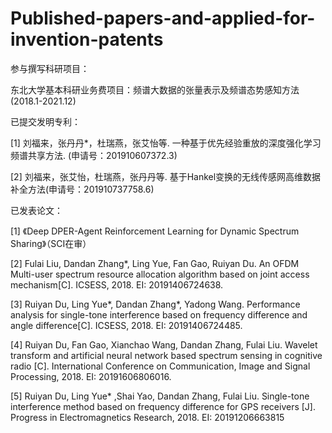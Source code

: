 # Published-papers-and-applied-for-invention-patents
参与撰写科研项目： 

东北大学基本科研业务费项目：频谱大数据的张量表示及频谱态势感知方法(2018.1-2021.12)

已提交发明专利：

[1] 刘福来，张丹丹*，杜瑞燕，张艾怡等. 一种基于优先经验重放的深度强化学习频谱共享方法. (申请号：201910607372.3)

[2]  刘福来，张艾怡，杜瑞燕，张丹丹等. 基于Hankel变换的无线传感网高维数据补全方法(申请号：201910737758.6)

已发表论文：

[1]  《Deep DPER-Agent Reinforcement Learning for Dynamic Spectrum Sharing》（SCI在审）

[2]  Fulai Liu, Dandan Zhang*, Ling Yue, Fan Gao, Ruiyan Du. An OFDM Multi-user spectrum resource allocation algorithm based on joint access mechanism[C]. ICSESS, 2018. EI: 20191406724638.

[3]  Ruiyan Du, Ling Yue*, Dandan Zhang*, Yadong Wang. Performance analysis for single-tone interference based on frequency difference and angle difference[C]. ICSESS, 2018. EI: 20191406724485.

[4]  Ruiyan Du, Fan Gao, Xianchao Wang, Dandan Zhang, Fulai Liu. Wavelet transform and artificial neural network based spectrum sensing in cognitive radio [C]. International Conference on Communication, Image and Signal Processing, 2018. EI: 20191606806016.

[5]   Ruiyan Du, Ling Yue* ,Shai Yao, Dandan Zhang, Fulai Liu. Single-tone interference method based on frequency difference for GPS receivers [J]. Progress in Electromagnetics Research, 2018. EI: 20191206663815
